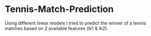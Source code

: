 # Tennis-Match-Prediction

Using different linear models I tried to predict the winner of a tennis matches based on 2 available features (lk1 & lk2).
